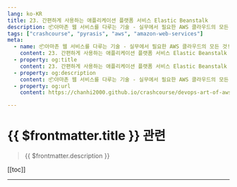```yaml
---
lang: ko-KR
title: 23. 간편하게 사용하는 애플리케이션 플랫폼 서비스 Elastic Beanstalk
description: 📦아마존 웹 서비스를 다루는 기술 - 실무에서 필요한 AWS 클라우드의 모든 것! > 23. 간편하게 사용하는 애플리케이션 플랫폼 서비스 Elastic Beanstalk
tags: ["crashcourse", "pyrasis", "aws", "amazon-web-services"]
meta:
  - name: 📦아마존 웹 서비스를 다루는 기술 - 실무에서 필요한 AWS 클라우드의 모든 것! > 23. 간편하게 사용하는 애플리케이션 플랫폼 서비스 Elastic Beanstalk
    content: 23. 간편하게 사용하는 애플리케이션 플랫폼 서비스 Elastic Beanstalk
  - property: og:title
    content: 23. 간편하게 사용하는 애플리케이션 플랫폼 서비스 Elastic Beanstalk
  - property: og:description
    content: 📦아마존 웹 서비스를 다루는 기술 - 실무에서 필요한 AWS 클라우드의 모든 것! > 23. 간편하게 사용하는 애플리케이션 플랫폼 서비스 Elastic Beanstalk
  - property: og:url
    content: https://chanhi2000.github.io/crashcourse/devops-art-of-aws/23.html

---
```


# {{ $frontmatter.title }} 관련

> {{ $frontmatter.description }}

[[toc]]

---

<TagLinks />